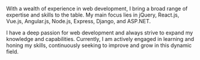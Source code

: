 With a wealth of experience in web development, I bring a broad range of expertise and skills to the table. My main focus lies in jQuery, React.js, Vue.js, Angular.js, Node.js, Express, Django, and ASP.NET.

I have a deep passion for web development and always strive to expand my knowledge and capabilities. Currently, I am actively engaged in learning and honing my skills, continuously seeking to improve and grow in this dynamic field.

<!---
Derrick007-man/Derrick007-man is a ✨ special ✨ repository because its `README.md` (this file) appears on your GitHub profile.
You can click the Preview link to take a look at your changes.
--->
